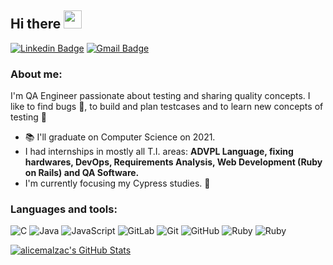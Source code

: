 ## Hi there <img src="https://github.com/rajput2107/rajput2107/blob/master/Assets/Hi.gif" width="29px">
[![Linkedin Badge](https://img.shields.io/badge/-alicemalzac-blue?style=flat&logo=Linkedin&logoColor=white&link=https://www.linkedin.com/in/alicemalzac/)](https://www.linkedin.com/in/alicemalzac/)
[![Gmail Badge](https://img.shields.io/badge/-alicelinsc.malzac-c14438?style=flat&logo=Gmail&logoColor=white&link=mailto:alicelinsc.malzac@gmail.com)](mailto:alicelinsc.malzac@gmail.com)

### About me:

  I'm QA Engineer passionate about testing and sharing quality concepts.
  I like to find bugs :bug:, to build and plan testcases and to learn new concepts of testing 🚀 
  
- :books: I'll graduate on Computer Science on 2021.
- I had internships in mostly all T.I. areas: **ADVPL Language, fixing hardwares, DevOps, Requirements Analysis, Web Development (Ruby on Rails) and QA Software.**
- I'm currently focusing my Cypress studies. :robot: 

### Languages and tools:
![C](https://img.shields.io/badge/-A8B9CC?style=flat&logo=c&logoColor=white)
![Java](https://img.shields.io/badge/Java-orange?style=flat&logo=java&logoColor=white)
![JavaScript](https://img.shields.io/badge/-JavaScript-black?style=flat&logo=javascript) 
![GitLab](https://img.shields.io/badge/-GitLab-FCA121?style=flat&logo=gitlab)
![Git](https://img.shields.io/badge/-Git-black?style=flat&logo=git)
![GitHub](https://img.shields.io/badge/-GitHub-181717?style=flat&logo=github)
![Ruby](https://img.shields.io/badge/-Ruby%20on%20Rails-orange)
![Ruby](https://img.shields.io/badge/-Ruby%20on%20Rails-orange)

<a href="https://github.com/alicemalzac">
  <img src="https://github-readme-stats.vercel.app/api?username=alicemalzac&show_icons=true&theme=radical" alt="alicemalzac's GitHub Stats" />
</a>
